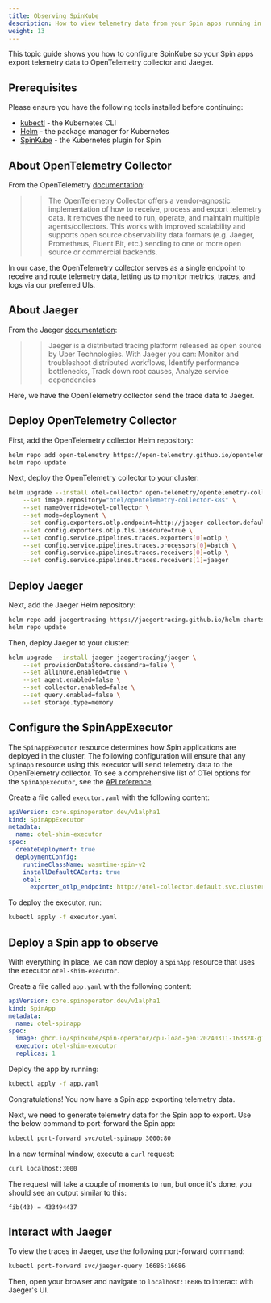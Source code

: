 ```yaml
---
title: Observing SpinKube
description: How to view telemetry data from your Spin apps running in SpinKube.
weight: 13
---
```


This topic guide shows you how to configure SpinKube so your Spin apps export telemetry data to OpenTelemetry collector and Jaeger.

## Prerequisites

Please ensure you have the following tools installed before continuing:

- [kubectl](https://kubernetes.io/docs/tasks/tools/) - the Kubernetes CLI
- [Helm](https://helm.sh) - the package manager for Kubernetes
- [SpinKube](https://www.spinkube.dev/docs/spin-plugin-kube/installation) - the Kubernetes plugin for Spin

## About OpenTelemetry Collector

From the OpenTelemetry [documentation](https://opentelemetry.io/docs/collector/):
>> The OpenTelemetry Collector offers a vendor-agnostic implementation of how to receive, process and export telemetry data. It removes the need to run, operate, and maintain multiple agents/collectors. This works with improved scalability and supports open source observability data formats (e.g. Jaeger, Prometheus, Fluent Bit, etc.) sending to one or more open source or commercial backends.

In our case, the OpenTelemetry collector serves as a single endpoint to receive and route telemetry data, letting us to monitor metrics, traces, and logs via our preferred UIs.

## About Jaeger

From the Jaeger [documentation](https://www.jaegertracing.io/docs/):
>> Jaeger is a distributed tracing platform released as open source by Uber Technologies. With Jaeger you can: Monitor and troubleshoot distributed workflows, Identify performance bottlenecks, Track down root causes, Analyze service dependencies

Here, we have the OpenTelemetry collector send the trace data to Jaeger.

## Deploy OpenTelemetry Collector

First, add the OpenTelemetry collector Helm repository:

```sh
helm repo add open-telemetry https://open-telemetry.github.io/opentelemetry-helm-charts
helm repo update
```

Next, deploy the OpenTelemetry collector to your cluster:

```sh
helm upgrade --install otel-collector open-telemetry/opentelemetry-collector \
    --set image.repository="otel/opentelemetry-collector-k8s" \
    --set nameOverride=otel-collector \
    --set mode=deployment \
    --set config.exporters.otlp.endpoint=http://jaeger-collector.default.svc.cluster.local:4317 \
    --set config.exporters.otlp.tls.insecure=true \
    --set config.service.pipelines.traces.exporters[0]=otlp \
    --set config.service.pipelines.traces.processors[0]=batch \
    --set config.service.pipelines.traces.receivers[0]=otlp \
    --set config.service.pipelines.traces.receivers[1]=jaeger
```

## Deploy Jaeger

Next, add the Jaeger Helm repository:

```sh
helm repo add jaegertracing https://jaegertracing.github.io/helm-charts
helm repo update
```

Then, deploy Jaeger to your cluster:

```sh
helm upgrade --install jaeger jaegertracing/jaeger \
    --set provisionDataStore.cassandra=false \
    --set allInOne.enabled=true \
    --set agent.enabled=false \
    --set collector.enabled=false \
    --set query.enabled=false \
    --set storage.type=memory
```

## Configure the SpinAppExecutor

The `SpinAppExecutor` resource determines how Spin applications are deployed in the cluster. The following configuration will ensure that any `SpinApp` resource using this executor will send telemetry data to the OpenTelemetry collector. To see a comprehensive list of OTel options for the `SpinAppExecutor`, see the [API reference](https://www.spinkube.dev/docs/reference/spin-app-executor/).

Create a file called `executor.yaml` with the following content:

```yaml
apiVersion: core.spinoperator.dev/v1alpha1
kind: SpinAppExecutor
metadata:
  name: otel-shim-executor
spec:
  createDeployment: true
  deploymentConfig:
    runtimeClassName: wasmtime-spin-v2
    installDefaultCACerts: true
    otel:
      exporter_otlp_endpoint: http://otel-collector.default.svc.cluster.local:4318
```

To deploy the executor, run:

```sh
kubectl apply -f executor.yaml
```

## Deploy a Spin app to observe

With everything in place, we can now deploy a `SpinApp` resource that uses the executor `otel-shim-executor`.

Create a file called `app.yaml` with the following content:

```yaml
apiVersion: core.spinoperator.dev/v1alpha1
kind: SpinApp
metadata:
  name: otel-spinapp
spec:
  image: ghcr.io/spinkube/spin-operator/cpu-load-gen:20240311-163328-g1121986
  executor: otel-shim-executor
  replicas: 1
```

Deploy the app by running:

```sh
kubectl apply -f app.yaml
```

Congratulations! You now have a Spin app exporting telemetry data.

Next, we need to generate telemetry data for the Spin app to export. Use the below command to port-forward the Spin app:

```sh
kubectl port-forward svc/otel-spinapp 3000:80
```

In a new terminal window, execute a `curl` request:

```sh
curl localhost:3000
```

The request will take a couple of moments to run, but once it's done, you should see an output similar to this:

```
fib(43) = 433494437
```

## Interact with Jaeger

To view the traces in Jaeger, use the following port-forward command:

```sh
kubectl port-forward svc/jaeger-query 16686:16686
```

Then, open your browser and navigate to `localhost:16686` to interact with Jaeger's UI.